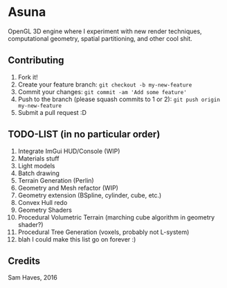 # Asuna

OpenGL 3D engine where I experiment with new render techniques, computational geometry, spatial partitioning, and other cool shit.


## Contributing

1. Fork it!
2. Create your feature branch: `git checkout -b my-new-feature`
3. Commit your changes: `git commit -am 'Add some feature'`
4. Push to the branch (please squash commits to 1 or 2): `git push origin my-new-feature`
5. Submit a pull request :D

## TODO-LIST (in no particular order)

1. Integrate ImGui HUD/Console (WIP)
2. Materials stuff
3. Light models
4. Batch drawing
5. Terrain Generation (Perlin)
6. Geometry and Mesh refactor (WIP)
7. Geometry extension (BSpline, cylinder, cube, etc.)
8. Convex Hull redo
9. Geometry Shaders
10. Procedural Volumetric Terrain (marching cube algorithm in geometry shader?)
11. Procedural Tree Generation (voxels, probably not L-system)
12. blah I could make this list go on forever :)

## Credits

Sam Haves, 2016
